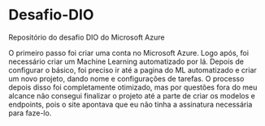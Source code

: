 # Desafio-DIO
Repositório do desafio DIO do Microsoft Azure

O primeiro passo foi criar uma conta no Microsoft Azure. Logo após, foi necessário criar um Machine Learning automatizado por lá.
Depois de configurar o básico, foi preciso ir até a pagina do ML automatizado e criar um novo projeto, dando nome e configurações de tarefas.
O processo depois disso foi completamente otimizado, mas por questões fora do meu alcance não consegui finalizar o projeto até a parte de criar os modelos e endpoints, pois o site apontava que eu não tinha a assinatura necessária para faze-lo.
